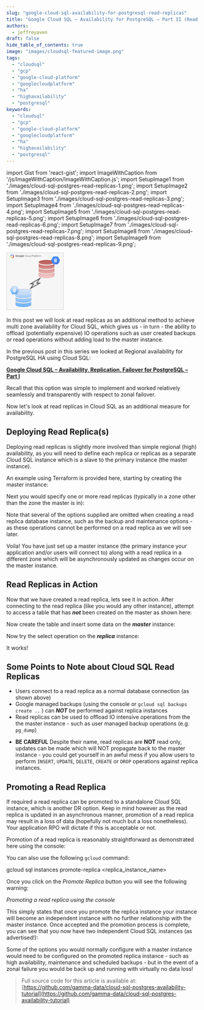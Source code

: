 ```yaml
---
slug: "google-cloud-sql-availability-for-postgresql-read-replicas"
title: "Google Cloud SQL – Availability for PostgreSQL – Part II (Read Replicas)"
authors:	
  - jeffreyaven
draft: false
hide_table_of_contents: true
image: "images/cloudsql-featured-image.png"
tags: 
  - "cloudsql"
  - "gcp"
  - "google-cloud-platform"
  - "googlecloudplatform"
  - "ha"
  - "highavailability"
  - "postgresql"
keywords:	
  - "cloudsql"
  - "gcp"
  - "google-cloud-platform"
  - "googlecloudplatform"
  - "ha"
  - "highavailability"
  - "postgresql"
---
```


import Gist from 'react-gist';
import ImageWithCaption from '/js/ImageWithCaption/ImageWithCaption.js';
import SetupImage1 from './images/cloud-sql-postgres-read-replicas-1.png';
import SetupImage2 from './images/cloud-sql-postgres-read-replicas-2.png';
import SetupImage3 from './images/cloud-sql-postgres-read-replicas-3.png';
import SetupImage4 from './images/cloud-sql-postgres-read-replicas-4.png';
import SetupImage5 from './images/cloud-sql-postgres-read-replicas-5.png';
import SetupImage6 from './images/cloud-sql-postgres-read-replicas-6.png';
import SetupImage7 from './images/cloud-sql-postgres-read-replicas-7.png';
import SetupImage8 from './images/cloud-sql-postgres-read-replicas-8.png';
import SetupImage9 from './images/cloud-sql-postgres-read-replicas-9.png';

![CloudSQL HA](images/cloudsql-featured-image.png)

In this post we will look at read replicas as an additional method to achieve multi zone availability for Cloud SQL, which gives us - in turn - the ability to offload (potentially expensive) IO operations such as user created backups or read operations without adding load to the master instance.

In the previous post in this series we looked at Regional availability for PostgreSQL HA using Cloud SQL:

[__Google Cloud SQL – Availability, Replication, Failover for PostgreSQL – Part I__](https://cloudywithachanceofbigdata.com/google-cloud-sql-ha-backup-and-recovery-replication-failover-and-security-for-postgresql-part-i/)

Recall that this option was simple to implement and worked relatively seamlessly and transparently with respect to zonal failover.

Now let's look at read replicas in Cloud SQL as an additional measure for availability.

## Deploying Read Replica(s)

Deploying read replicas is slightly more involved than simple regional (high) availability, as you will need to define each replica or replicas as a separate Cloud SQL instance which is a slave to the primary instance (the master instance).

An example using Terraform is provided here, starting by creating the master instance:

<Gist id="34371a3c7edab140e70208cd7710c25a" 
/>

Next you would specify one or more read replicas (typically in a zone other than the zone the master is in):

<Gist id="980f2d6461db0613b4090413041b5ec5" 
/>

Note that several of the options supplied are omitted when creating a read replica database instance, such as the backup and maintenance options - as these operations cannot be performed on a read replica as we will see later.

<ImageWithCaption 
imageSrc={SetupImage1}
altText="Cloud SQL Instances - showing master and replica"
/>

<ImageWithCaption 
imageSrc={SetupImage2}
altText="Cloud SQL Master Instance"
/>

Voila! You have just set up a master instance (the primary instance your application and/or users will connect to) along with a read replica in a different zone which will be asynchronously updated as changes occur on the master instance.

## Read Replicas in Action

Now that we have created a read replica, lets see it in action. After connecting to the read replica (like you would any other instance), attempt to access a table that has **_not_** been created on the master as shown here:

<ImageWithCaption 
imageSrc={SetupImage3}
altText="SELECT operation from the replica instance"
/>

Now create the table and insert some data on the **_master_** instance:

<ImageWithCaption 
imageSrc={SetupImage4}
altText="Create a table and insert a record on the master instance"
/>

Now try the select operation on the **_replica_** instance:

<ImageWithCaption 
imageSrc={SetupImage5}
altText="SELECT operation from the replica instance (after changes have been made on the master)"
/>

It works!

## Some Points to Note about Cloud SQL Read Replicas

- Users connect to a read replica as a normal database connection (as shown above)
- Google managed backups (using the console or `gcloud sql backups create ..` ) can **_NOT_** be performed against replica instances
- Read replicas can be used to offload IO intensive operations from the the master instance - such as user managed backup operations (e.g. `pg_dump`)

<ImageWithCaption 
imageSrc={SetupImage6}
altText="pg_dump operation against a replica instance"
/>

- **BE CAREFUL** Despite their name, read replicas are **NOT** read only, updates can be made which will NOT propagate back to the master instance - you could get yourself in an awful mess if you allow users to perform `INSERT`, `UPDATE`, `DELETE`, `CREATE` or `DROP` operations against replica instances.

## Promoting a Read Replica

If required a read replica can be promoted to a standalone Cloud SQL instance, which is another DR option. Keep in mind however as the read replica is updated in an asynchronous manner, promotion of a read replica may result in a loss of data (hopefully not much but a loss nonetheless). Your application RPO will dictate if this is acceptable or not.

Promotion of a read replica is reasonably straightforward as demonstrated here using the console:

<ImageWithCaption 
imageSrc={SetupImage7}
altText="Promoting a read replica using the console"
/>

You can also use the following `gcloud` command:

 gcloud sql instances promote-replica  <replica\_instance\_name>

Once you click on the _Promote Replica_ button you will see the following warning:

<ImageWithCaption 
imageSrc={SetupImage8}
altText=""
/>

_Promoting a read replica using the console_

This simply states that once you promote the replica instance your instance will become an independent instance with no further relationship with the master instance. Once accepted and the promotion process is complete, you can see that you now have two independent Cloud SQL instances (as advertised!):

<ImageWithCaption 
imageSrc={SetupImage9}
altText="Promoted Cloud SQL instance"
/>

Some of the options you would normally configure with a master instance would need to be configured on the promoted replica instance - such as high availability, maintenance and scheduled backups - but in the event of a zonal failure you would be back up and running with virtually no data loss!

> Full source code for this article is available at: [https://github.com/gamma-data/cloud-sql-postgres-availability-tutorial](https://github.com/gamma-data/cloud-sql-postgres-availability-tutorial)
